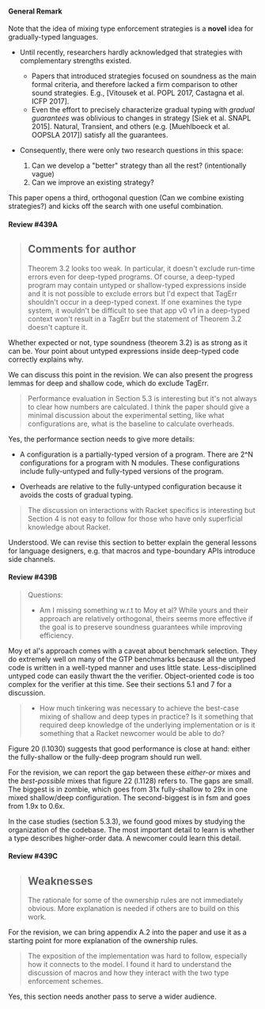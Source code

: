 #### General Remark

Note that the idea of mixing type enforcement strategies is a **novel** idea
for gradually-typed languages.

- Until recently, researchers hardly acknowledged that strategies with complementary
  strengths existed.
  + Papers that introduced strategies focused on soundness as the main formal
    criteria, and therefore lacked a firm comparison to other sound strategies.
    E.g., [Vitousek et al. POPL 2017, Castagna et al. ICFP 2017].
  + Even the effort to precisely characterize gradual typing with _gradual
    guarantees_ was oblivious to changes in strategy [Siek et al. SNAPL 2015].
    Natural, Transient, and others (e.g. [Muehlboeck et al. OOPSLA 2017])
    satisfy all the guarantees.

- Consequently, there were only two research questions in this space:
  1. Can we develop a "better" strategy than all the rest? (intentionally vague)
  2. Can we improve an existing strategy?

This paper opens a third, orthogonal question (Can we combine existing
strategies?) and kicks off the search with one useful combination.


#### Review #439A

> Comments for author
> -------------------
> Theorem 3.2 looks too weak.  In particular, it doesn't exclude
> run-time errors even for deep-typed programs.  Of course, a deep-typed
> program may contain untyped or shallow-typed expressions inside and it
> is not possible to exclude errors but I'd expect that TagErr shouldn't
> occur in a deep-typed conext.  If one examines the type system, it
> wouldn't be difficult to see that app v0 v1 in a deep-typed context
> won't result in a TagErr but the statement of Theorem 3.2 doesn't
> capture it.

Whether expected or not, type soundness (theorem 3.2) is as strong as it can
be. Your point about untyped expressions inside deep-typed code correctly
explains why.

We can discuss this point in the revision. We can also present the progress
lemmas for deep and shallow code, which do exclude TagErr.


> Performance evaluation in Section 5.3 is interesting but it's not
> always to clear how numbers are calculated.  I think the paper should
> give a minimal discussion about the experimental setting, like what
> configurations are, what is the baseline to calculate overheads.

Yes, the performance section needs to give more details:

- A configuration is a partially-typed version of a program. There are
  2^N configurations for a program with N modules. These configurations
  include fully-untyped and fully-typed versions of the program.

- Overheads are relative to the fully-untyped configuration because it
  avoids the costs of gradual typing.


> The discussion on interactions with Racket specifics is interesting
> but Section 4 is not easy to follow for those who have only
> superficial knowledge about Racket.

Understood. We can revise this section to better explain the general lessons
for language designers, e.g. that macros and type-boundary APIs introduce
side channels.


#### Review #439B

> Questions:
> - Am I missing something w.r.t to Moy et al? While yours and their approach
> are relatively orthogonal, theirs seems more effective if the goal is to
> preserve soundness guarantees while improving efficiency.

Moy et al's approach comes with a caveat about benchmark selection. They do
extremely well on many of the GTP benchmarks because all the untyped code is
written in a well-typed manner and uses little state. Less-disciplined untyped
code can easily thwart the the verifier. Object-oriented code is too complex
for the verifier at this time. See their sections 5.1 and 7 for a discussion.


> - How much tinkering was necessary to achieve the best-case mixing of shallow
> and deep types in practice? Is it something that required deep knowledge of
> the underlying implementation or is it something that a Racket newcomer would
> be able to do?

Figure 20 (l.1030) suggests that good performance is close at hand: either
the fully-shallow or the fully-deep program should run well.

For the revision, we can report the gap between these _either-or_ mixes and
the _best-possible_ mixes that figure 22 (l.1128) refers to. The gaps are
small. The biggest is in zombie, which goes from 31x fully-shallow to 29x
in one mixed shallow/deep configuration. The second-biggest is in fsm and goes
from 1.9x to 0.6x.

In the case studies (section 5.3.3), we found good mixes by studying the
organization of the codebase. The most important detail to learn is whether
a type describes higher-order data. A newcomer could learn this detail.


#### Review #439C

> Weaknesses
> ----------
> The rationale for some of the ownership rules are not immediately
> obvious.  More explanation is needed if others are to build on this
> work.

For the revision, we can bring appendix A.2 into the paper and use it
as a starting point for more explanation of the ownership rules.


> The exposition of the implementation was hard to follow, especially
> how it connects to the model.  I found it hard to understand the
> discussion of macros and how they interact with the two type
> enforcement schemes.

Yes, this section needs another pass to serve a wider audience.

